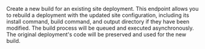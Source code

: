 Create a new build for an existing site deployment. This endpoint allows you to rebuild a deployment with the updated site configuration, including its install command, build command, and output directory if they have been modified. The build process will be queued and executed asynchronously. The original deployment's code will be preserved and used for the new build.